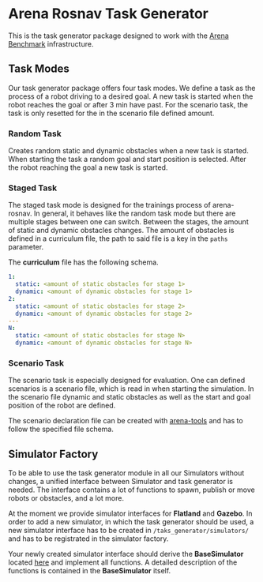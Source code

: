 # Arena Rosnav Task Generator

This is the task generator package designed to work with the [Arena Benchmark](https://github.com/Arena-Rosnav/arena-rosnav) infrastructure.

## Task Modes

Our task generator package offers four task modes. We define a task as the process of a robot driving to a desired goal. A new task is started when the robot reaches the goal or after 3 min have past. For the scenario task, the task is only resetted for the in the scenario file defined amount.

### Random Task

Creates random static and dynamic obstacles when a new task is started. When starting the task a random goal and start position is selected. After the robot reaching the goal a new task is started.

### Staged Task

The staged task mode is designed for the trainings process of arena-rosnav. In general, it behaves like the random task mode but there are multiple stages between one can switch. Between the stages, the amount of static and dynamic obstacles changes. The amount of obstacles is defined in a curriculum file, the path to said file is a key in the `paths` parameter.

The **curriculum** file has the following schema.

```yaml
1:
  static: <amount of static obstacles for stage 1>
  dynamic: <amount of dynamic obstacles for stage 1>
2:
  static: <amount of static obstacles for stage 2>
  dynamic: <amount of dynamic obstacles for stage 2>
---
N:
  static: <amount of static obstacles for stage N>
  dynamic: <amount of dynamic obstacles for stage N>
```

### Scenario Task

The scenario task is especially designed for evaluation. One can defined scenarios
is a scenario file, which is read in when starting the simulation. In the scenario
file dynamic and static obstacles as well as the start and goal position of the
robot are defined.

The scenario declaration file can be created with [arena-tools](https://github.com/Arena-Rosnav/arena-tools) and has to follow
the specified file schema.

## Simulator Factory

To be able to use the task generator module in all our Simulators without changes, a unified interface between Simulator and task generator is needed. The interface contains a lot of functions to spawn, publish or move robots or obstacles, and a lot more.

At the moment we provide simulator interfaces for **Flatland** and **Gazebo**. In order to add a new simulator, in which the task generator should be used, a new simulator interface has to be created in `/taks_generator/simulators/` and has to be registrated in the simulator factory.

Your newly created simulator interface should derive the **BaseSimulator** located [here](TODO) and implement all functions. A detailed description of the functions is contained in the **BaseSimulator** itself.
